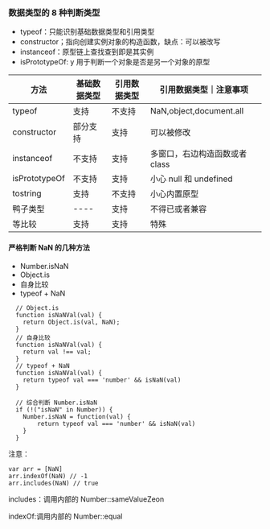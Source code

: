 ### 数据类型的 8 种判断类型

- typeof：只能识别基础数据类型和引用类型
- constructor；指向创建实例对象的构造函数，缺点：可以被改写
- instanceof：原型链上查找查到即是其实例
- isPrototypeOf: y 用于判断一个对象是否是另一个对象的原型

| 方法          | 基础数据类型 | 引用数据类型 | 引用数据类型｜注意事项         |
| ------------- | ------------ | ------------ | ------------------------------ |
| typeof        | 支持         | 不支持       | NaN,object,document.all        |
| constructor   | 部分支持     | 支持         | 可以被修改                     |
| instanceof    | 不支持       | 支持         | 多窗口，右边构造函数或者 class |
| isPrototypeOf | 不支持       | 支持         | 小心 null 和 undefined         |
| tostring      | 支持         | 不支持       | 小心内置原型                   |
| 鸭子类型      | ----         | 支持         | 不得已或者兼容                 |
| 等比较        | 支持         | 支持         | 特殊                           |

#### 严格判断 NaN 的几种方法

- Number.isNaN
- Object.is
- 自身比较
- typeof + NaN

```
  // Object.is
  function isNaNVal(val) {
    return Object.is(val, NaN);
  }
  // 自身比较
  function isNaNVal(val) {
    return val !== val;
  }
  // typeof + NaN
  function isNaNVal(val) {
    return typeof val === 'number' && isNaN(val)
  }

  // 综合判断 Number.isNaN
  if (!("isNaN" in Number)) {
    Number.isNaN = function(val) {
        return typeof val === 'number' && isNaN(val)
    }
  }
```

注意：

```
var arr = [NaN]
arr.indexOf(NaN) // -1
arr.includes(NaN) // true
```

includes：调用内部的 Number::sameValueZeon

indexOf:调用内部的 Number::equal
